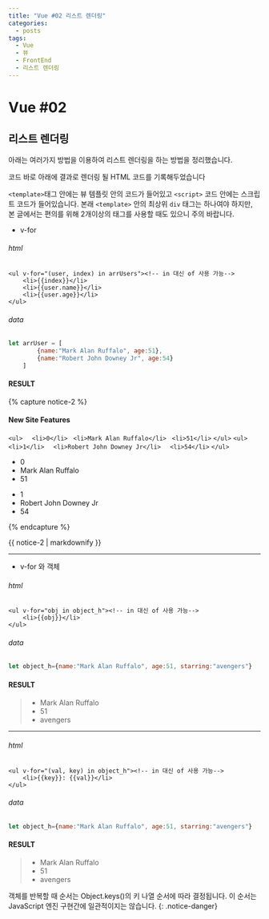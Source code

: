 ```yaml
---
title: "Vue #02 리스트 렌더링"
categories:
  - posts
tags:
  - Vue
  - 뷰
  - FrontEnd
  - 리스트 렌더링
---
```


# Vue #02

리스트 렌더링
---

 아래는 여러가지 방법을 이용하여 리스트 렌더링을 하는 방법을 정리했습니다.
 
 코드 바로 아래에 결과로 렌더링 될 HTML 코드를 기록해두었습니다

``<template>``태그 안에는 뷰 템플릿 안의 코드가 들어있고 
``<script>`` 코드 안에는 스크립트 코드가 들어있습니다.
 본래 ``<template>`` 안의 최상위 ``div`` 태그는 
 하나여야 하지만, 본 글에서는 편의를 위해 2개이상의 태그를 사용할 때도 있으니 주의 바랍니다.
 
- v-for 

###### html

```vue
<ul v-for="(user, index) in arrUsers"><!-- in 대신 of 사용 가능-->
    <li>{{index}}</li>
    <li>{{user.name}}</li>
    <li>{{user.age}}</li>
</ul>
```

###### data

```javascript
let arrUser = [
        {name:"Mark Alan Ruffalo", age:51},
        {name:"Robert John Downey Jr", age:54}
    ]
```

#### RESULT

{% capture notice-2 %}
#### New Site Features


```<ul>```
```  <li>0</li>```
``` <li>Mark Alan Ruffalo</li>```
``` <li>51</li>```
```</ul>```
```<ul>```
```  <li>1</li>```
```  <li>Robert John Downey Jr</li>```
```  <li>54</li>```
```</ul>```

<ul>
  <li>0</li>
 <li>Mark Alan Ruffalo</li>
 <li>51</li>
</ul>
<ul>
  <li>1</li>
  <li>Robert John Downey Jr</li>
  <li>54</li>
</ul>


{% endcapture %}

<div class="notice">
  {{ notice-2 | markdownify }}
</div>

---

- v-for 와 객체

###### html

```vue
<ul v-for="obj in object_h"><!-- in 대신 of 사용 가능-->
    <li>{{obj}}</li>
</ul>
```

###### data

```javascript
let object_h={name:"Mark Alan Ruffalo", age:51, starring:"avengers"}
```


#### RESULT

><ul>
>    <li>Mark Alan Ruffalo</li>
>    <li>51</li>
>    <li>avengers</li>
></ul>

---

###### html

```vue
<ul v-for="(val, key) in object_h"><!-- in 대신 of 사용 가능-->
    <li>{{key}}: {{val}}</li>
</ul>
```

###### data

```javascript
let object_h={name:"Mark Alan Ruffalo", age:51, starring:"avengers"}
```


#### RESULT

><ul>
>    <li>Mark Alan Ruffalo</li>
>    <li>51</li>
>    <li>avengers</li>
></ul>

객체를 반복할 때 순서는 Object.keys()의 키 나열 순서에 따라 결정됩니다. 이 순서는 JavaScript 엔진 구현간에 일관적이지는 않습니다.
{: .notice-danger}

